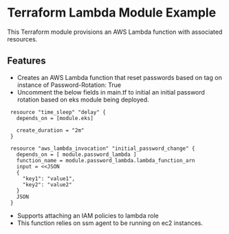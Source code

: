# Terraform Lambda Module Example

This Terraform module provisions an AWS Lambda function with associated resources.

## Features

- Creates an AWS Lambda function that reset passwords based on tag on instance of Password-Rotation: True
- Uncomment the below fields in main.tf to initial an initial password rotation based on eks module being deployed. 
```
 resource "time_sleep" "delay" {
   depends_on = [module.eks]

   create_duration = "2m"
 }

 resource "aws_lambda_invocation" "initial_password_change" {
   depends_on = [ module.password_lambda ]
   function_name = module.password_lambda.lambda_function_arn
   input = <<JSON
   {
     "key1": "value1",
     "key2": "value2"
   }
   JSON
 }
```
- Supports attaching an IAM policies to lambda role
- This function relies on ssm agent to be running on ec2 instances. 
 
